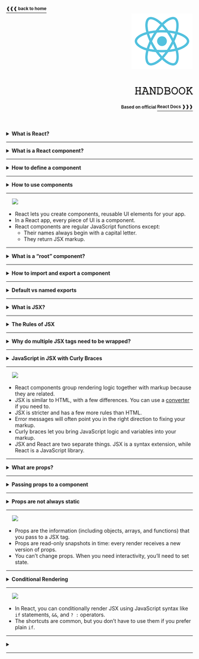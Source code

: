 <a href="https://github.com/LisKorzun/react---technical-assignments/tree/main#readme-top">
    <sup><b>❰❰❰ back to home</b></sup>
</a>
<a name="top"></a>

<div align="right">
    <a href="https://react.dev/">
        <img alt="react logo" src="/extra-materials/images/react-logo.png" height="150"/>
    </a>
    <h1>𝙷𝙰𝙽𝙳𝙱𝙾𝙾𝙺</h1>
    <sup><b>Based on official </b></sup>
    <a href="https://react.dev/learn"><sup><b>React Docs ❱❱❱</b></sup></a>
    <br />
    <br />
</div>
<br />
<br />

<details><summary><b>What is React? </b></summary><br/>
    <p>React (aka React.js or ReactJS) is an open-source front-end JavaScript library 
    that is used for building composable user interfaces (UI), especially for single-page applications. 
    It is used for handling view layer for web and mobile apps based on components in a declarative approach. <br/>
    <div align='center'><sub>✧ React was created by Jordan Walke, a software engineer working for Facebook. ✧<br/>
    ✧ React was first deployed on Facebook's News Feed in 2011 and on Instagram in 2012. ✧</sub></div></p>
</details><hr/>

<details><summary><b>What is a React component?</b></summary><br/>
    <p>React applications are built from isolated pieces of UI called components. 
    A component is a piece of the UI (user interface) that has its own logic and appearance.  
    <b><u>A React component is a JavaScript function that returns markup.</u></b> 
    Components can be as small as a button, or as large as an entire page. 
    React component names must always start with a capital letter, while HTML tags must be lowercase.</p>
    
```js
function MyButton() {
  return (
    <button>I'm a button</button>
  );
}
```
<div align='center'>
    <sup>✧ React lets you combine your markup, CSS, and JavaScript into custom “components”, reusable UI elements for your app. ✧<br/>
    ✧ Just like with HTML tags, you can compose, order and nest components to design whole pages. ✧<br/>✧ As your project grows, 
    you will notice that many of your designs can be composed by reusing components you already wrote, speeding up your development. ✧</sup>
</div>
</details><hr/>

<details><summary><b>How to define a component</b> </summary>
    <br/><p>React component is a JavaScript function that you can sprinkle with markup.</p>

```js
export default function Profile() {
  return (
    <img
      src="https://i.imgur.com/MK3eW3Am.jpg"
      alt="Katherine Johnson"
    />
  )
}

```
**Step 1: Export the component.**
The `export default` prefix is a standard JavaScript syntax (not specific to React).

**Step 2: Define the function.** 
With `function Profile() { }` you define a JavaScript function with the name Profile.

**Step 3: Add markup.**
The component returns an <img /> tag with src and alt attributes. <img /> is written like HTML, 
but it is actually JavaScript under the hood! This syntax is called [JSX](https://react.dev/learn/writing-markup-with-jsx), and it lets you embed markup inside JavaScript.

**⛓ Return statements can be written all on one line 
or you must wrap it in a pair of parentheses.**
<div align="center">
  <sup>✧ There are still a few rare class component use cases that do not yet have a Hook-based equivalent. 
  <br/>Class components remain supported, and are documented in the <a href="https://react.dev/reference/react/legacy">Legacy API</a> section. ✧</sup>
</div>
</details><hr/>

<details><summary><b>How to use components</b></summary><br/>

Once you’ve defined your `ComponentA` component, you can nest it inside other components e.g. `ComponentB`.

```js
function ComponentA() {
  return <div>Component A</div>;
}

export default function ComponentB() {
  return (
          <>
            <p>Component B</p>
            <ComponentA />
          </>
  );
}
```

Because the `ComponentA` component is rendered inside `ComponentB` we can say that
`ComponentB` is a **parent** component, rendering `ComponentA` as a “**child**”. 

**⛓ This is part of the magic of React: you can define a component once, 
and then use it in as many places and as many times as you like.**
</details><hr/>

&nbsp;&nbsp;&nbsp;&nbsp;![][Recap]
- React lets you create components, reusable UI elements for your app.
- In a React app, every piece of UI is a component.
- React components are regular JavaScript functions except:
  - Their names always begin with a capital letter. 
  - They return JSX markup.

<hr/>
<details><summary><b>What is a “root” component?</b></summary><br/>

Any React application begins at a “root” component. Usually,
it is created automatically when you start a new project.
For example, if you use **CodeSandbox** or **Create React App**,
the root component is defined in `src/App.js`.
If you use the framework **Next.js**, the root component is defined in `pages/index.js`.

Most React apps use components all the way down. This means that 
you won’t only use components for reusable pieces like buttons, 
but also for larger pieces like sidebars, lists, and ultimately, complete pages! 
Components are a handy way to organize UI code and markup, 
even if some of them are only used once.

Still, many websites only use React [to add interactivity to existing HTML pages](https://react.dev/learn/add-react-to-an-existing-project#using-react-for-a-part-of-your-existing-page). 
They have many root components instead of a single one for the entire page.

</details><hr/>

<details><summary><b>How to import and export a component</b></summary><br/>

The magic of components lies in their reusability: you can create components that are composed of other components. 
But as you nest more and more components, it often makes sense to start splitting them into different files.

You can move a component in three steps:
1. **Make** a new JS file to put the components in.
2. **Export** your function component from that file (using either [default or named](https://react.dev/learn/importing-and-exporting-components#default-vs-named-exports) exports).
3. **Import** it in the file where you’ll use the component (using the corresponding technique for importing default or named exports).
<div align='right'>
  <a href="https://react.dev/learn/importing-and-exporting-components#exporting-and-importing-a-component">
    <sup><b>React Docs ❱❱❱</b></sup>
  </a>
</div>
</details><hr/>

<details><summary><b>Default vs named exports</b></summary><br/>

There are two primary ways to export values with JavaScript: default exports and named exports. 
You can use one or both of them in the same file. 

**⛓ A file can have no more than one default export, but it can have as many named exports as you like.**

<img src="/extra-materials/images/i_import-export.svg"/>

How you export your component dictates how you must import it. You will get an error if you try to import a default export the same way you would a named export!

- Default
  - `export default function Button() {}`
  - `import Button from './Button.js';`
    - When you write a `default` import, you can put `any name` you want after import.
- Named
  - `export function Button() {}`
  - `import { Button } from './Button.js';`
    - In contrast, with named imports, the name has to match on both sides.
    - Either './Button.js' or './Button' will work with React, though the former is closer to how native ES Modules work.
<div align='right'>
  <a href="https://react.dev/learn/importing-and-exporting-components#default-vs-named-exports">
    <sup><b>React Docs ❱❱❱</b></sup>
  </a>
</div>
</details><hr/>

<details><summary><b>What is JSX?</b></summary><br/>

JSX is a syntax extension for JavaScript that lets you write HTML-like markup inside a JavaScript file.

Each React component is a JavaScript function that may contain some markup that React renders into the browser. 
React components use a syntax extension called JSX to represent that markup. 
JSX looks a lot like HTML, but it is a bit stricter and can display dynamic information.

**⛓ JSX and React are two separate things. They’re often used together, but you can use them independently of each other. 
JSX is a syntax extension, while React is a JavaScript library.**

```js
function App() {
  return <h1 className="greeting">Hello World</h1>;
}
```

Browsers don’t understand JSX out of the box, so most React users rely on a compiler like Babel or TypeScript [to transform JSX code into regular JavaScript](https://legacy.reactjs.org/blog/2020/09/22/introducing-the-new-jsx-transform.html#whats-a-jsx-transform).
This is what the modern JSX transform compiles it to:

```js
// Inserted by a compiler (don't import it yourself!)
import {jsx as _jsx} from 'react/jsx-runtime';

function App() {
  return _jsx('h1', { children: 'Hello world', className: 'greeting' });
}
```

If you don’t like JSX or can’t use it in your project, you can use `createElement` [as an alternative](https://react.dev/reference/react/createElement).

```js
import { createElement } from 'react';

function Greeting({ name }) {
  return createElement(
    'h1',
    { className: 'greeting' },
    'Hello world'
  );
}
```
<div align='right'>
  <a href="https://react.dev/learn/writing-markup-with-jsx">
    <sup><b>React Docs ❱❱❱</b></sup>
  </a>
</div>
</details><hr/>

<details><summary><b>The Rules of JSX</b></summary>

#### 1. Return a single root element
To return multiple elements from a component, wrap them with a single parent tag e.g. `<div>` or `<>`.
This empty tag is called a [Fragment](https://react.dev/reference/react/Fragment).
#### 2. Close all the tags
JSX requires tags to be explicitly closed: self-closing tags like <img> must become `<img />`, and wrapping tags like `<li> oranges` must be written as `<li>oranges</li>`.
#### 3. camelCase all most of the things
JSX turns into JavaScript and attributes written in JSX become keys of JavaScript objects. 
In your own components, you will often want to read those attributes into variables. 
But JavaScript has limitations on variable names. For example, their names can’t contain dashes or be reserved words like `class`.
This is why, in React, many HTML and SVG attributes are written in camelCase. See [the list of DOM component props](https://react.dev/reference/react-dom/components/common#common-props).
<div align='right'>
  <a href="https://react.dev/learn/writing-markup-with-jsx#the-rules-of-jsx">
    <sup><b>React Docs ❱❱❱</b></sup>
  </a>
</div>
</details><hr/>

<details><summary><b>Why do multiple JSX tags need to be wrapped?</b></summary><br/>

JSX looks like HTML, but under the hood it is transformed into plain JavaScript objects. 
You can’t return two objects from a function without wrapping them into an array. 
This explains why you also can’t return two JSX tags without wrapping them into another tag or a Fragment.
<div align='right'>
  <a href="https://react.dev/learn/writing-markup-with-jsx#why-do-multiple-jsx-tags-need-to-be-wrapped">
    <sup><b>React Docs ❱❱❱</b></sup>
  </a>
</div>
</details><hr/>

<details><summary><b>JavaScript in JSX with Curly Braces</b></summary><br/>

**1. JSX attributes inside quotes are passed as strings.** 
  - When you want to pass a string attribute to JSX, you put it in **single or double quotes**.
  - Unlike string literals in JavaScript, string literals within JSX attributes can’t contain escaped quotes.

**2. Curly braces let you bring JavaScript logic and variables into your markup.**
  - Sometimes you will want to add a little JavaScript logic or reference a dynamic property inside that markup.
    In this situation, you can **use curly braces** in your JSX to open a window to JavaScript.
    Any JavaScript expression will work between curly braces, including function calls.

**3. Curly braces work inside the JSX tag content or immediately after `=` in attributes.**
  - As text directly inside a JSX tag: 
    - ✅ `<h1>{name}'s To Do List</h1>` works, 
    - 🔴 but `<{tag}>Gregorio Y. Zara's To Do List</{tag}>` will not.
  - As attributes immediately following the `=` sign: 
    - ✅ `src={avatar}` will read the avatar variable, 
    - 🔴 but `src="{avatar}"` will pass the string `"{avatar}"`.

**4. `{{` and `}}` is not special syntax: it’s a JavaScript object tucked inside JSX curly braces.**
  - The next time you see `{{` and `}}` in JSX, know that it’s nothing more than an object inside the JSX curlies!
  - Inline style properties are written in camelCase. For example, HTML `<ul style="background-color: black">` would be written as `<ul style={{ backgroundColor: 'black' }}>`  in your component.
<div align='right'>
  <a href="https://react.dev/learn/javascript-in-jsx-with-curly-braces">
    <sup><b>React Docs ❱❱❱</b></sup>
  </a>
</div>
</details><hr/>

&nbsp;&nbsp;&nbsp;&nbsp;![][Recap]
- React components group rendering logic together with markup because they are related.
- JSX is similar to HTML, with a few differences. You can use a [converter](https://transform.tools/html-to-jsx) if you need to.
- JSX is stricter and has a few more rules than HTML.
- Error messages will often point you in the right direction to fixing your markup.
- Curly braces let you bring JavaScript logic and variables into your markup.
- JSX and React are two separate things. JSX is a syntax extension, while React is a JavaScript library.

<hr/>
<details><summary><b>What are props?</b></summary><br/>

- **Props** are the information that you pass to a JSX tag. 
- React components use `props` to communicate with each other.
Every parent component can pass some information to its child components by giving them props. 
- You can pass any JavaScript value through them, including `objects`, `arrays`, and `functions`.
- Props let you think about parent and child components independently.
<div align='right'>
  <a href="https://react.dev/learn/passing-props-to-a-component">
    <sup><b>React Docs ❱❱❱</b></sup>
  </a>
</div>
</details><hr/>

<details><summary><b>Passing props to a component</b></summary><br/>

**1. To pass props, add them to the JSX, just like you would with HTML attributes.**

```js
export default function Profile() {
  return (
    <Avatar
      person={{ name: 'Lin Lanying', imageId: '1bX5QH6' }}
      size={100}
    />
  );
}
```
**2. To read props, use the `function Avatar({ person, size })` destructuring syntax.**

- "Props" serve the same role as arguments serve for functions. 
In fact, props are the only argument to your component! 
React component functions accept a single argument - a `props` object.

```js
function Avatar(props) {
  let person = props.person;
  let size = props.size;
  // ...
}
```
- Usually you don’t need the whole props object itself, so you destructure it into individual props.
This syntax is called “destructuring”.

```js
function Avatar({ person, size }) {
  // ...
}
```

**3. You can specify a default value like `size = 100`, which is used for missing and undefined props.**

```js
function Avatar({ person, size = 100 }) {
  // ...
}
```

- The default value is only used if the size prop is missing or if you pass `size={undefined}`. 
But if you pass `size={null}` or `size={0}`, the default value will not be used.

**4. You can forward ALL props with `<Avatar {...props} />` JSX spread syntax, but don’t overuse it!**

- There’s nothing wrong with repetitive code—it can be more legible. But at times you may value conciseness. 
Because `Profile` don’t use any of their props directly, it can make sense to use a more concise “spread” syntax:

```js
function Profile(props) {
  return (
    <div className="card">
      <Avatar {...props} />
    </div>
  );
}
```

**5. Nested JSX like `<Card><Avatar /></Card>` will appear as Card component’s `children` prop.**

- You can think of a component with a children prop as having a “hole” that can be “filled in” by its parent components with arbitrary JSX. 
You will often use the children prop for visual wrappers: panels, grids, etc.

- When you nest content inside a JSX tag, the parent component will receive that content in a prop called `children`. 
For example, the Card component below will receive a children prop set to <Avatar /> and render it in a wrapper div:

```js
import Avatar from './Avatar.js';

function Card({ children }) {
  return (
    <div className="card">
      {children}
    </div>
  );
}

export default function Profile() {
  return (
    <Card>
      <Avatar/>
    </Card>
  );
}

```

<div align='right'>
  <a href="https://react.dev/learn/passing-props-to-a-component#passing-props-to-a-component">
    <sup><b>React Docs ❱❱❱</b></sup>
  </a>
</div>
</details><hr/>

<details><summary><b>Props are not always static</b></summary><br/>

- A component may receive different props over time.
- Props reflect a component’s data at any point in time, rather than only in the beginning.
- However, props are **immutable** — a term from computer science meaning “unchangeable”. 
When a component needs to change its props (for example, in response to a user interaction or new data), 
it will have to “ask” its parent component to pass it different props — a new object! 
Its old props will then be cast aside, and eventually the JavaScript engine will reclaim the memory taken by them.
<div align='right'>
  <a href="https://react.dev/learn/passing-props-to-a-component#how-props-change-over-time">
    <sup><b>React Docs ❱❱❱</b></sup>
  </a>
</div>
</details><hr/>

&nbsp;&nbsp;&nbsp;&nbsp;![][Recap]
- Props are the information (including objects, arrays, and functions) that you pass to a JSX tag.
- Props are read-only snapshots in time: every render receives a new version of props. 
- You can’t change props. When you need interactivity, you’ll need to set state.

<hr/>
<details><summary><b>Conditional Rendering</b></summary><br/>

In React, control flow (like conditions) is handled by JavaScript.

- **You can return a JSX expression conditionally with an `if` statement.**

```js
function Item({ name, isPacked }) {
    if (isPacked) {
        return <li className="item">{name} ✔</li>;
    }
    return <li className="item">{name}</li>;
}

```

- **You can use a compact syntax for writing a conditional expression — the conditional operator or “ternary operator”.**
  - In JSX, `{cond ? <A /> : <B />}` means “_if `cond`, render `<A />`, otherwise `<B />`_”.

```js
function Item({ name, isPacked }) {
    return (
        <li className="item">
            {isPacked ? name + ' ✔' : name}
        </li>
    );
}
```

- **You can render some JSX when the condition is `true`, or render nothing otherwise using logical `AND` operator (`&&`) .**
  - In JSX, `{cond && <A />}` means “_if `cond`, render `<A />`, otherwise nothing_”.
  - Don’t put numbers on the left side of `&&.` if the left side is 0, then the whole expression gets that value (0), and React will happily render `0` rather than nothing.

```js
function Item({ name, isPacked }) {
    return (
        <li className="item">
            {name} {isPacked && '✔'}
        </li>
    );
}
```

- **You can conditionally save some JSX to a variable and then include it inside other JSX by using the curly braces.**

```js
function Item({ name, isPacked }) {
  let itemContent = name;
  if (isPacked) {
    itemContent = name + " ✔";
  }
  return (
    <li className="item">
      {itemContent}
    </li>
  );
}

// this works not only for text, but for arbitrary JSX too:
function Item2({ name, isPacked }) {
    let itemContent = name;
    if (isPacked) {
        itemContent = (
            <del>
                {name + " ✔"}
            </del>
        );
    }
    return (
        <li className="item">
            {itemContent}
        </li>
    );
}
```

<div align='right'>
  <a href="https://react.dev/learn/conditional-rendering">
    <sup><b>React Docs ❱❱❱</b></sup>
  </a>
</div>
</details><hr/>

&nbsp;&nbsp;&nbsp;&nbsp;![][Recap]
- In React, you can conditionally render JSX using JavaScript syntax like `if` statements, `&&`, and `? :` operators.
- The shortcuts are common, but you don’t have to use them if you prefer plain `if`.
<hr/>

<details><summary><b></b></summary><br/>

<div align='right'>
  <a href="">
    <sup><b>React Docs ❱❱❱</b></sup>
  </a>
</div>
</details><hr/>


[Recap]: https://img.shields.io/badge/recap-149eca.svg?&logo=react&logoColor=white&style=for-the-badge
